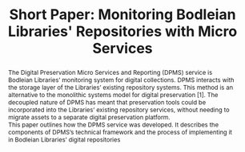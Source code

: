 ---
abstract: The Digital Preservation Micro Services and Reporting (DPMS) service is
  Bodleian Libraries’ monitoring system for digital collections. DPMS interacts with
  the storage layer of the Libraries’ existing repository systems. This method is
  an alternative to the monolithic systems model for digital preservation [1]. The
  decoupled nature of DPMS has meant that preservation tools could be incorporated
  into the Libraries’ existing repository services, without needing to migrate assets
  to a separate digital preservation platform.  <br />This paper outlines how the
  DPMS service was developed. It describes the components of DPMS’s technical framework
  and the process of implementing it in Bodleian Libraries’ digital repositories
creators:
- Mooney, James
date: null
document_url: https://az659834.vo.msecnd.net/eventsairwesteuprod/production-inconference-public/344108bbc45d4acc85b264b0b128fd52
grand_parent: iPRES
institutions:
- Bodleian Libraries, University Of Oxford
keywords:
- micro services
- open source
- reporting
landing_page_url: null
language: eng
layout: publication
license: CC-BY 4.0 International
notes_url: null
parent: iPRES 2022
publication_type: short paper
size: null
slides_url: null
source_name: iPRES
stream_url: null
title: 'Short Paper: Monitoring Bodleian Libraries'' Repositories with Micro Services'
year: 2022
---